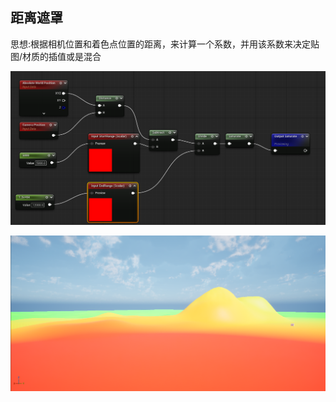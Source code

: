 ## 距离遮罩

思想:根据相机位置和着色点位置的距离，来计算一个系数，并用该系数来决定贴图/材质的插值或是混合

![alt text](image-distancemask.png)

![alt text](image-distancemaskeffect.png)